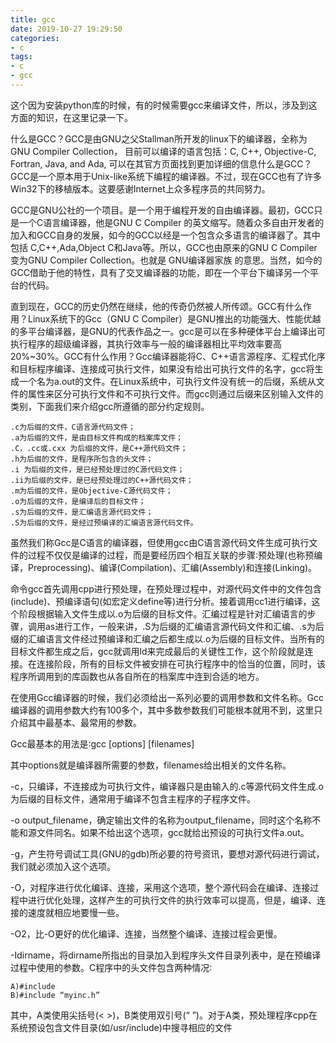 ```yaml
---
title: gcc
date: 2019-10-27 19:29:50
categories:
- c
tags:
- c
- gcc
---
```

这个因为安装python库的时候，有的时候需要gcc来编译文件，所以，涉及到这方面的知识，在这里记录一下。

<!--more-->

什么是GCC？GCC是由GNU之父Stallman所开发的linux下的编译器，全称为GNU Compiler Collection， 目前可以编译的语言包括：C, C++, Objective-C, Fortran, Java, and Ada, 可以在其官方页面找到更加详细的信息什么是GCC？GCC是一个原本用于Unix-like系统下编程的编译器。不过，现在GCC也有了许多Win32下的移植版本。这要感谢Internet上众多程序员的共同努力。

GCC是GNU公社的一个项目。是一个用于编程开发的自由编译器。最初，GCC只是一个C语言编译器，他是GNU C Compiler 的英文缩写。随着众多自由开发者的加入和GCC自身的发展，如今的GCC以经是一个包含众多语言的编译器了。其中包括 C,C++,Ada,Object C和Java等。所以，GCC也由原来的GNU C Compiler变为GNU Compiler Collection。也就是 GNU编译器家族 的意思。当然，如今的GCC借助于他的特性，具有了交叉编译器的功能，即在一个平台下编译另一个平台的代码。

直到现在，GCC的历史仍然在继续，他的传奇仍然被人所传颂。GCC有什么作用？Linux系统下的Gcc（GNU C Compiler）是GNU推出的功能强大、性能优越的多平台编译器，是GNU的代表作品之一。gcc是可以在多种硬体平台上编译出可执行程序的超级编译器，其执行效率与一般的编译器相比平均效率要高20%~30%。GCC有什么作用？Gcc编译器能将C、C++语言源程序、汇程式化序和目标程序编译、连接成可执行文件，如果没有给出可执行文件的名字，gcc将生成一个名为a.out的文件。在Linux系统中，可执行文件没有统一的后缀，系统从文件的属性来区分可执行文件和不可执行文件。而gcc则通过后缀来区别输入文件的类别，下面我们来介绍gcc所遵循的部分约定规则。

	.c为后缀的文件，C语言源代码文件；
	.a为后缀的文件，是由目标文件构成的档案库文件；
	.C，.cc或.cxx 为后缀的文件，是C++源代码文件；
	.h为后缀的文件，是程序所包含的头文件；
	.i 为后缀的文件，是已经预处理过的C源代码文件；
	.ii为后缀的文件，是已经预处理过的C++源代码文件；
	.m为后缀的文件，是Objective-C源代码文件；
	.o为后缀的文件，是编译后的目标文件；
	.s为后缀的文件，是汇编语言源代码文件；
	.S为后缀的文件，是经过预编译的汇编语言源代码文件。

虽然我们称Gcc是C语言的编译器，但使用gcc由C语言源代码文件生成可执行文件的过程不仅仅是编译的过程，而是要经历四个相互关联的步骤∶预处理(也称预编译，Preprocessing)、编译(Compilation)、汇编(Assembly)和连接(Linking)。

命令gcc首先调用cpp进行预处理，在预处理过程中，对源代码文件中的文件包含(include)、预编译语句(如宏定义define等)进行分析。接着调用cc1进行编译，这个阶段根据输入文件生成以.o为后缀的目标文件。汇编过程是针对汇编语言的步骤，调用as进行工作，一般来讲，.S为后缀的汇编语言源代码文件和汇编、.s为后缀的汇编语言文件经过预编译和汇编之后都生成以.o为后缀的目标文件。当所有的目标文件都生成之后，gcc就调用ld来完成最后的关键性工作，这个阶段就是连接。在连接阶段，所有的目标文件被安排在可执行程序中的恰当的位置，同时，该程序所调用到的库函数也从各自所在的档案库中连到合适的地方。

在使用Gcc编译器的时候，我们必须给出一系列必要的调用参数和文件名称。Gcc编译器的调用参数大约有100多个，其中多数参数我们可能根本就用不到，这里只介绍其中最基本、最常用的参数。

Gcc最基本的用法是∶gcc [options] [filenames]

其中options就是编译器所需要的参数，filenames给出相关的文件名称。

-c，只编译，不连接成为可执行文件，编译器只是由输入的.c等源代码文件生成.o为后缀的目标文件，通常用于编译不包含主程序的子程序文件。

-o output_filename，确定输出文件的名称为output_filename，同时这个名称不能和源文件同名。如果不给出这个选项，gcc就给出预设的可执行文件a.out。

-g，产生符号调试工具(GNU的gdb)所必要的符号资讯，要想对源代码进行调试，我们就必须加入这个选项。

-O，对程序进行优化编译、连接，采用这个选项，整个源代码会在编译、连接过程中进行优化处理，这样产生的可执行文件的执行效率可以提高，但是，编译、连接的速度就相应地要慢一些。

-O2，比-O更好的优化编译、连接，当然整个编译、连接过程会更慢。

-Idirname，将dirname所指出的目录加入到程序头文件目录列表中，是在预编译过程中使用的参数。C程序中的头文件包含两种情况∶

	A)#include
	B)#include “myinc.h”
	
其中，A类使用尖括号(< >)，B类使用双引号(“ ”)。对于A类，预处理程序cpp在系统预设包含文件目录(如/usr/include)中搜寻相应的文件

